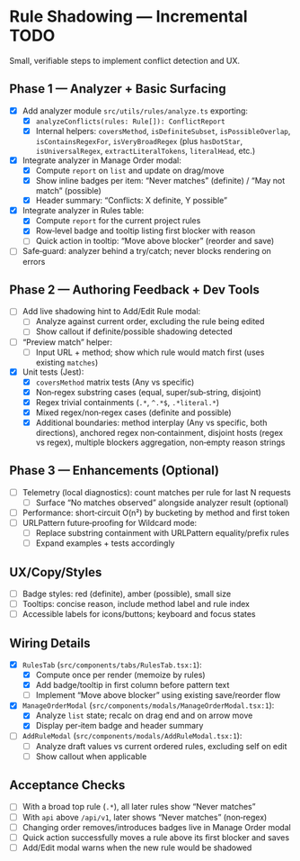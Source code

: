# Rule Shadowing — Incremental TODO

Small, verifiable steps to implement conflict detection and UX.

## Phase 1 — Analyzer + Basic Surfacing

- [x] Add analyzer module `src/utils/rules/analyze.ts` exporting:
  - [x] `analyzeConflicts(rules: Rule[]): ConflictReport`
  - [x] Internal helpers: `coversMethod`, `isDefiniteSubset`, `isPossibleOverlap`, `isContainsRegexFor`, `isVeryBroadRegex` (plus `hasDotStar`, `isUniversalRegex`, `extractLiteralTokens`, `literalHead`, etc.)
- [x] Integrate analyzer in Manage Order modal:
  - [x] Compute `report` on `list` and update on drag/move
  - [x] Show inline badges per item: “Never matches” (definite) / “May not match” (possible)
  - [x] Header summary: “Conflicts: X definite, Y possible”
- [x] Integrate analyzer in Rules table:
  - [x] Compute `report` for the current project rules
  - [x] Row‑level badge and tooltip listing first blocker with reason
  - [ ] Quick action in tooltip: “Move above blocker” (reorder and save)
- [ ] Safe‑guard: analyzer behind a try/catch; never blocks rendering on errors

## Phase 2 — Authoring Feedback + Dev Tools

- [ ] Add live shadowing hint to Add/Edit Rule modal:
  - [ ] Analyze against current order, excluding the rule being edited
  - [ ] Show callout if definite/possible shadowing detected
- [ ] “Preview match” helper:
  - [ ] Input URL + method; show which rule would match first (uses existing `matches`)
- [x] Unit tests (Jest):
  - [x] `coversMethod` matrix tests (Any vs specific)
  - [x] Non‑regex substring cases (equal, super/sub‑string, disjoint)
  - [x] Regex trivial containments (`.*`, `^.*$`, `.*literal.*`)
  - [x] Mixed regex/non‑regex cases (definite and possible)
  - [x] Additional boundaries: method interplay (Any vs specific, both directions), anchored regex non‑containment, disjoint hosts (regex vs regex), multiple blockers aggregation, non‑empty reason strings

## Phase 3 — Enhancements (Optional)

- [ ] Telemetry (local diagnostics): count matches per rule for last N requests
  - [ ] Surface “No matches observed” alongside analyzer result (optional)
- [ ] Performance: short‑circuit O(n²) by bucketing by method and first token
- [ ] URLPattern future‑proofing for Wildcard mode:
  - [ ] Replace substring containment with URLPattern equality/prefix rules
  - [ ] Expand examples + tests accordingly

## UX/Copy/Styles

- [ ] Badge styles: red (definite), amber (possible), small size
- [ ] Tooltips: concise reason, include method label and rule index
- [ ] Accessible labels for icons/buttons; keyboard and focus states

## Wiring Details

- [x] `RulesTab` (`src/components/tabs/RulesTab.tsx:1`):
  - [x] Compute once per render (memoize by rules)
  - [x] Add badge/tooltip in first column before pattern text
  - [ ] Implement “Move above blocker” using existing save/reorder flow
- [x] `ManageOrderModal` (`src/components/modals/ManageOrderModal.tsx:1`):
  - [x] Analyze `list` state; recalc on drag end and on arrow move
  - [x] Display per‑item badge and header summary
- [ ] `AddRuleModal` (`src/components/modals/AddRuleModal.tsx:1`):
  - [ ] Analyze draft values vs current ordered rules, excluding self on edit
  - [ ] Show callout when applicable

## Acceptance Checks

- [ ] With a broad top rule (`.*`), all later rules show “Never matches”
- [ ] With `api` above `/api/v1`, later shows “Never matches” (non‑regex)
- [ ] Changing order removes/introduces badges live in Manage Order modal
- [ ] Quick action successfully moves a rule above its first blocker and saves
- [ ] Add/Edit modal warns when the new rule would be shadowed
